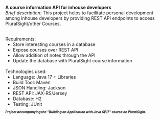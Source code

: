 **A course information API for inhouse developers**
<br><i>Brief description:</i> This project helps to facilitate personal development among 
inhouse developers by providing REST API endpoints to access PluralSight/other Courses. 

<br>
Requirements:
<ul style="margin:0">
    <li>Store interesting courses in a database</li>
    <li>Expose courses over REST API</li>
    <li>Allow addition of notes through the API</li>
    <li>Update the database with PluralSight course information</li>
</ul>

<br>
Technologies used:
<ul style="margin:0">
    <li>Language: Java 17 + Libraries</li>
    <li>Build Tool: Maven</li>
    <li>JSON Handling: Jackson</li>
    <li>REST API: JAX-RS/Jersey</li>
    <li>Database: H2</li>
    <li>Testing: JUnit</li>
</ul>

<p style="font-size:10px"><span><i><b>Project accompanying the "Building an Application with Java SE17" course on PluralSight.</b></i></span></p>